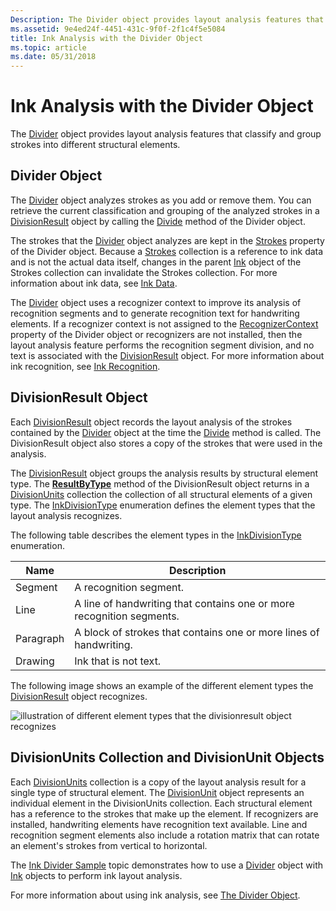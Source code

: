 ```yaml
---
Description: The Divider object provides layout analysis features that classify and group strokes into different structural elements.
ms.assetid: 9e4ed24f-4451-431c-9f0f-2f1c4f5e5084
title: Ink Analysis with the Divider Object
ms.topic: article
ms.date: 05/31/2018
---
```


# Ink Analysis with the Divider Object

The [Divider](/previous-versions/ms583616(v=vs.100)) object provides layout analysis features that classify and group strokes into different structural elements.

## Divider Object

The [Divider](/previous-versions/ms583616(v=vs.100)) object analyzes strokes as you add or remove them. You can retrieve the current classification and grouping of the analyzed strokes in a [DivisionResult](/previous-versions/ms583620(v=vs.100)) object by calling the [Divide](/previous-versions/ms568936(v=vs.100)) method of the Divider object.

The strokes that the [Divider](/previous-versions/ms583616(v=vs.100)) object analyzes are kept in the [Strokes](/previous-versions/ms582090(v=vs.100)) property of the Divider object. Because a [Strokes](/previous-versions/ms552701(v=vs.100)) collection is a reference to ink data and is not the actual data itself, changes in the parent [Ink](/previous-versions/ms583670(v=vs.100)) object of the Strokes collection can invalidate the Strokes collection. For more information about ink data, see [Ink Data](ink-data.md).

The [Divider](/previous-versions/ms583616(v=vs.100)) object uses a recognizer context to improve its analysis of recognition segments and to generate recognition text for handwriting elements. If a recognizer context is not assigned to the [RecognizerContext](/previous-versions/ms582089(v=vs.100)) property of the Divider object or recognizers are not installed, then the layout analysis feature performs the recognition segment division, and no text is associated with the [DivisionResult](/previous-versions/ms583620(v=vs.100)) object. For more information about ink recognition, see [Ink Recognition](ink-recognition.md).

## DivisionResult Object

Each [DivisionResult](/previous-versions/ms583620(v=vs.100)) object records the layout analysis of the strokes contained by the [Divider](/previous-versions/ms583616(v=vs.100)) object at the time the [Divide](/previous-versions/ms568936(v=vs.100)) method is called. The DivisionResult object also stores a copy of the strokes that were used in the analysis.

The [DivisionResult](/previous-versions/ms583620(v=vs.100)) object groups the analysis results by structural element type. The [**ResultByType**](/windows/desktop/api/msinkaut15/nf-msinkaut15-iinkdivisionresult-resultbytype) method of the DivisionResult object returns in a [DivisionUnits](/previous-versions/ms583625(v=vs.100)) collection the collection of all structural elements of a given type. The [InkDivisionType](/previous-versions/ms552251(v=vs.100)) enumeration defines the element types that the layout analysis recognizes.

The following table describes the element types in the [InkDivisionType](/previous-versions/ms552251(v=vs.100)) enumeration.



| Name                 | Description                                                                      |
|----------------------|----------------------------------------------------------------------------------|
| Segment<br/>   | A recognition segment.<br/>                                                |
| Line<br/>      | A line of handwriting that contains one or more recognition segments.<br/> |
| Paragraph<br/> | A block of strokes that contains one or more lines of handwriting.<br/>    |
| Drawing<br/>   | Ink that is not text.<br/>                                                 |



 

The following image shows an example of the different element types the [DivisionResult](/previous-versions/ms583620(v=vs.100)) object recognizes.

![illustration of different element types that the divisionresult object recognizes](images/5f2ab955-1f74-4b71-b3ba-8d1ca23e0578.gif)

## DivisionUnits Collection and DivisionUnit Objects

Each [DivisionUnits](/previous-versions/ms583625(v=vs.100)) collection is a copy of the layout analysis result for a single type of structural element. The [DivisionUnit](/previous-versions/ms583624(v=vs.100)) object represents an individual element in the DivisionUnits collection. Each structural element has a reference to the strokes that make up the element. If recognizers are installed, handwriting elements have recognition text available. Line and recognition segment elements also include a rotation matrix that can rotate an element's strokes from vertical to horizontal.

The [Ink Divider Sample](ink-divider-sample.md) topic demonstrates how to use a [Divider](/previous-versions/ms583616(v=vs.100)) object with [Ink](/previous-versions/ms583670(v=vs.100)) objects to perform ink layout analysis.

For more information about using ink analysis, see [The Divider Object](the-divider-object.md).

 

